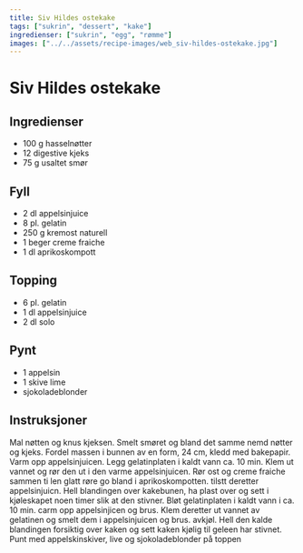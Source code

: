 ```yaml
---
title: Siv Hildes ostekake
tags: ["sukrin", "dessert", "kake"]
ingredienser: ["sukrin", "egg", "rømme"]
images: ["../../assets/recipe-images/web_siv-hildes-ostekake.jpg"]
---
```


# Siv Hildes ostekake

## Ingredienser

- 100 g hasselnøtter
- 12 digestive kjeks
- 75 g usaltet smør

## Fyll

- 2 dl appelsinjuice
- 8 pl. gelatin
- 250 g kremost naturell
- 1 beger creme fraiche
- 1 dl aprikoskompott

## Topping

- 6 pl. gelatin
- 1 dl appelsinjuice
- 2 dl solo

## Pynt

- 1 appelsin
- 1 skive lime
- sjokoladeblonder

## Instruksjoner

Mal nøtten og knus kjeksen. Smelt smøret og bland det samme nemd nøtter og kjeks. Fordel massen i bunnen av en form, 24 cm, kledd med bakepapir. Varm opp appelsinjuicen. Legg gelatinplaten i kaldt vann ca. 10 min. Klem ut vannet og rør den ut i den varme appelsinjuicen. Rør ost og creme fraiche sammen ti len glatt røre go bland i aprikoskompotten. tilstt deretter appelsinjuicn. Hell blandingen over kakebunen, ha plast over og sett i kjøleskapet noen timer slik at den stivner. Bløt gelatinplaten i kaldt vann i ca. 10 min. carm opp appelsinjicen og brus. Klem deretter ut vannet av gelatinen og smelt dem i appelsinjuicen og brus. avkjøl. Hell den kalde blandingen forsiktig over kaken og sett kaken kjølig til geleen har stivnet. Punt med appelskinskiver, live og sjokoladeblonder på toppen
